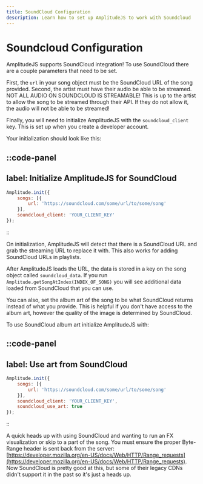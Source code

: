 ```yaml
---
title: SoundCloud Configuration
description: Learn how to set up AmplitudeJS to work with Soundcloud
---
```


# Soundcloud Configuration

AmplitudeJS supports SoundCloud integration! To use SoundCloud there are a couple parameters that need to be set.

First, the `url` in your song object must be the SoundCloud URL of the song provided. Second, the artist must have their audio be able to be streamed. NOT ALL AUDIO ON SOUNDCLOUD IS STREAMABLE! This is up to the artist to allow the song to be streamed through their API. If they do not allow it, the audio will not be able to be streamed!

Finally, you will need to initialize AmplitudeJS with the `soundcloud_client` key. This is set up when you create a developer account.

Your initialization should look like this:

::code-panel
---
label: Initialize AmplitudeJS for SoundCloud
---
```javascript
Amplitude.init({
    songs: [{
        url: 'https://soundcloud.com/some/url/to/some/song'
    }],
    soundcloud_client: 'YOUR_CLIENT_KEY'
});
```
::

On initialization, AmplitudeJS will detect that there is a SoundCloud URL and grab the streaming URL to replace it with. This also works for adding SoundCloud URLs in playlists.

After AmplitudeJS loads the URL, the data is stored in a key on the song object called `soundcloud_data`. If you run `Amplitude.getSongAtIndex(INDEX_OF_SONG)` you will see additional data loaded from SoundCloud that you can use.

You can also, set the album art of the song to be what SoundCloud returns instead of what you provide. This is helpful if you don't have access to the album art, however the quality of the image is determined by SoundCloud.

To use SoundCloud album art initialize AmplitudeJS with:

::code-panel
---
label: Use art from SoundCloud
---
```javascript
Amplitude.init({
    songs: [{
        url: 'https://soundcloud.com/some/url/to/some/song'
    }],
    soundcloud_client: 'YOUR_CLIENT_KEY',
    soundcloud_use_art: true
});
```
::

A quick heads up with using SoundCloud and wanting to run an FX visualization or skip to a part of the song. You must ensure the proper Byte-Range header is sent back from the server: [https://developer.mozilla.org/en-US/docs/Web/HTTP/Range_requests](https://developer.mozilla.org/en-US/docs/Web/HTTP/Range_requests). Now SoundCloud is pretty good at this, but some of their legacy CDNs didn't support it in the past so it's just a heads up. 
